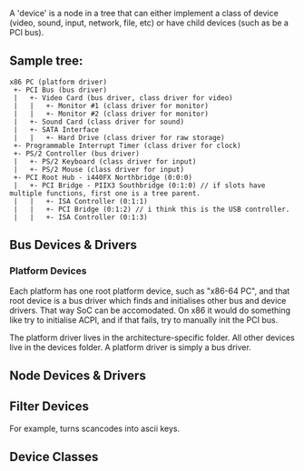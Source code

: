 A 'device' is a node in a tree that can either implement a class of device (video, sound, input, network, file, etc) or have child devices (such as be a PCI bus).

## Sample tree:

    x86 PC (platform driver)
     +- PCI Bus (bus driver)
     |   +- Video Card (bus driver, class driver for video)
     |   |   +- Monitor #1 (class driver for monitor)
     |   |   +- Monitor #2 (class driver for monitor)
     |   +- Sound Card (class driver for sound)
     |   +- SATA Interface
     |   |   +- Hard Drive (class driver for raw storage)
     +- Programmable Interrupt Timer (class driver for clock)
     +- PS/2 Controller (bus driver)
     |   +- PS/2 Keyboard (class driver for input)
     |   +- PS/2 Mouse (class driver for input)
     +- PCI Root Hub - i440FX Northbridge (0:0:0)
     |   +- PCI Bridge - PIIX3 Southbridge (0:1:0) // if slots have multiple functions, first one is a tree parent.
     |   |   +- ISA Controller (0:1:1)
     |   |   +- PCI Bridge (0:1:2) // i think this is the USB controller.
     |   |   +- ISA Controller (0:1:3)

## Bus Devices & Drivers

### Platform Devices
 
Each platform has one root platform device, such as "x86-64 PC", and that root device is a bus driver which finds and initialises other bus and device drivers. That way SoC can be accomodated. On x86 it would do something like try to initialise ACPI, and if that fails, try to manually init the PCI bus.

The platform driver lives in the architecture-specific folder. All other devices live in the devices folder. A platform driver is simply a bus driver.

## Node Devices & Drivers
 
## Filter Devices

For example, turns scancodes into ascii keys.

## Device Classes

